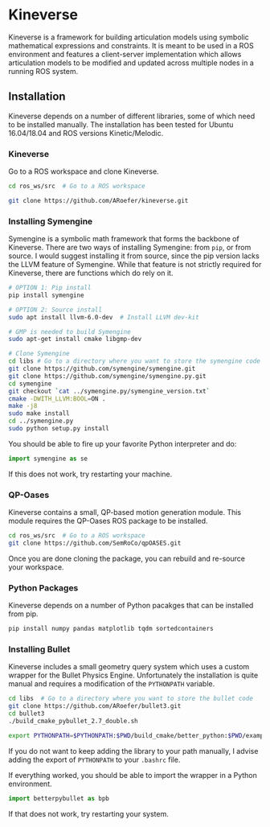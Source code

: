 Kineverse
=========

Kineverse is a framework for building articulation models using symbolic mathematical expressions and constraints. 
It is meant to be used in a ROS environment and features a client-server implementation which allows articulation models to be modified and updated across multiple nodes in a running ROS system.


Installation
------------
Kineverse depends on a number of different libraries, some of which need to be installed manually. The installation has been tested for Ubuntu 16.04/18.04 and ROS versions Kinetic/Melodic.

### Kineverse
Go to a ROS workspace and clone Kineverse.

```bash
cd ros_ws/src  # Go to a ROS workspace

git clone https://github.com/ARoefer/kineverse.git
```

### Installing Symengine
Symengine is a symbolic math framework that forms the backbone of Kineverse. There are two ways of installing Symengine: from `pip`, or from source. I would suggest installing it from source, since the pip version lacks the LLVM feature of Symengine. While that feature is not strictly required for Kineverse, there are functions which do rely on it.

```bash
# OPTION 1: Pip install
pip install symengine

# OPTION 2: Source install
sudo apt install llvm-6.0-dev  # Install LLVM dev-kit

# GMP is needed to build Symengine
sudo apt-get install cmake libgmp-dev

# Clone Symengine
cd libs # Go to a directory where you want to store the symengine code
git clone https://github.com/symengine/symengine.git
git clone https://github.com/symengine/symengine.py.git
cd symengine
git checkout `cat ../symengine.py/symengine_version.txt`
cmake -DWITH_LLVM:BOOL=ON .
make -j8
sudo make install
cd ../symengine.py
sudo python setup.py install
```

You should be able to fire up your favorite Python interpreter and do:

```python
import symengine as se
```
If this does not work, try restarting your machine.

### QP-Oases
Kineverse contains a small, QP-based motion generation module. This module requires the QP-Oases ROS package to be installed. 

```bash
cd ros_ws/src  # Go to a ROS workspace
git clone https://github.com/SemRoCo/qpOASES.git
```

Once you are done cloning the package, you can rebuild and re-source your workspace. 

### Python Packages
Kineverse depends on a number of Python pacakges that can be installed from pip.

```bash
pip install numpy pandas matplotlib tqdm sortedcontainers
```


### Installing Bullet
Kineverse includes a small geometry query system which uses a custom wrapper for the Bullet Physics Engine. Unfortunately the installation is quite manual and requires a modification of the `PYTHONPATH` variable.

```bash
cd libs  # Go to a directory where you want to store the bullet code
git clone https://github.com/ARoefer/bullet3.git
cd bullet3
./build_cmake_pybullet_2.7_double.sh

export PYTHONPATH=$PYTHONPATH:$PWD/build_cmake/better_python:$PWD/examples/pybullet  # Extend the python path
```

If you do not want to keep adding the library to your path manually, I advise adding the export of `PYTHONPATH` to your `.bashrc` file.

If everything worked, you should be able to import the wrapper in a Python environment. 

```python
import betterpybullet as bpb
```

If that does not work, try restarting your system.
